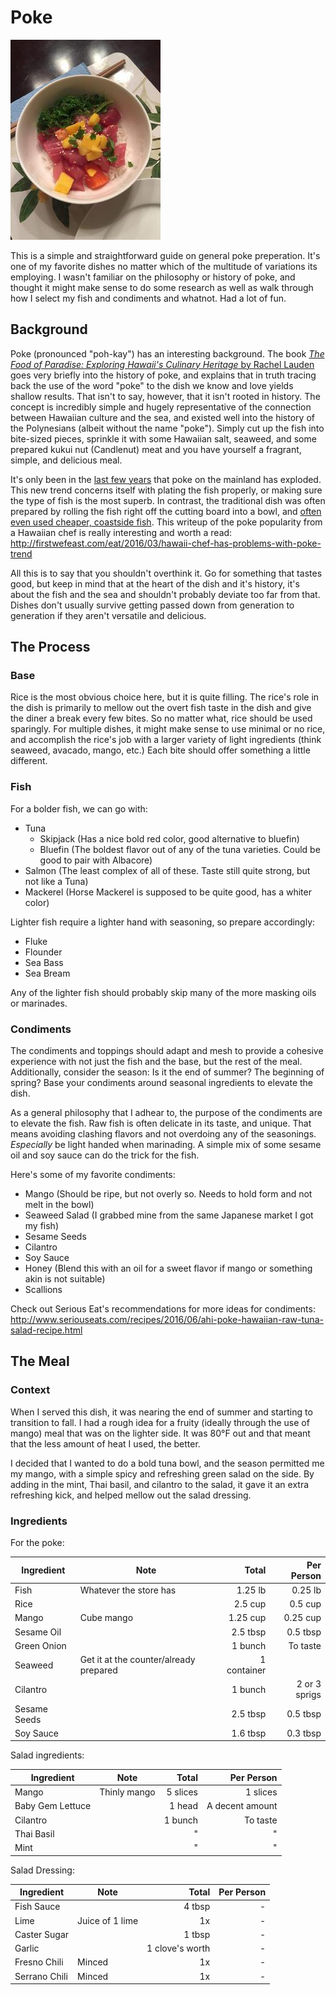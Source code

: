 # Poke

![Poke](img/poke2x.jpg)

This is a simple and straightforward guide on general poke preperation. It's one of my favorite dishes no matter which of the multitude of variations its employing. I wasn't familiar on the philosophy or history of poke, and thought it might make sense to do some research as well as walk through how I select my fish and condiments and whatnot. Had a lot of fun.

## Background

Poke (pronounced "poh-kay") has an interesting background. The book [*The Food of Paradise: Exploring Hawaii's Culinary Heritage* by Rachel Lauden](https://play.google.com/store/books/details?id=ZnsTxepydfQC) goes very briefly into the history of poke, and explains that in truth tracing back the use of the word "poke" to the dish we know and love yields shallow results. That isn't to say, however, that it isn't rooted in history. The concept is incredibly simple and hugely representative of the connection between Hawaiian culture and the sea, and existed well into the history of the Polynesians (albeit without the name "poke"). Simply cut up the fish into bite-sized pieces, sprinkle it with some Hawaiian salt, seaweed, and some prepared kukui nut (Candlenut) meat and you have yourself a fragrant, simple, and delicious meal. 

It's only been in the [last few years](https://en.wikipedia.org/wiki/Poke_(fish_salad)#History) that poke on the mainland has exploded. This new trend concerns itself with plating the fish properly, or making sure the type of fish is the most superb. In contrast, the traditional dish was often prepared by rolling the fish right off the cutting board into a bowl, and [often even used cheaper, coastside fish](http://firstwefeast.com/eat/2016/03/hawaii-chef-has-problems-with-poke-trend). This writeup of the poke popularity from a Hawaiian chef is really interesting and worth a read: http://firstwefeast.com/eat/2016/03/hawaii-chef-has-problems-with-poke-trend

All this is to say that you shouldn't overthink it. Go for something that tastes good, but keep in mind that at the heart of the dish and it's history, it's about the fish and the sea and shouldn't probably deviate too far from that. Dishes don't usually survive getting passed down from generation to generation if they aren't versatile and delicious.

## The Process

### Base

Rice is the most obvious choice here, but it is quite filling. The rice's role in the dish is primarily to mellow out the overt fish taste in the dish and give the diner a break every few bites. So no matter what, rice should be used sparingly. For multiple dishes, it might make sense to use minimal or no rice, and accomplish the rice's job with a larger variety of light ingredients (think seaweed, avacado, mango, etc.) Each bite should offer something a little different. 

### Fish

For a bolder fish, we can go with:
- Tuna
    - Skipjack (Has a nice bold red color, good alternative to bluefin) 
    - Bluefin (The boldest flavor out of any of the tuna varieties. Could be good to pair with Albacore)
- Salmon (The least complex of all of these. Taste still quite strong, but not like a Tuna)
- Mackerel (Horse Mackerel is supposed to be quite good, has a whiter color)

Lighter fish require a lighter hand with seasoning, so prepare accordingly:
- Fluke
- Flounder
- Sea Bass
- Sea Bream

Any of the lighter fish should probably skip many of the more masking oils or marinades. 

### Condiments

The condiments and toppings should adapt and mesh to provide a cohesive experience with not just the fish and the base, but the rest of the meal. Additionally, consider the season: Is it the end of summer? The beginning of spring? Base your condiments around seasonal ingredients to elevate the dish. 

As a general philosophy that I adhear to, the purpose of the condiments are to elevate the fish. Raw fish is often delicate in its taste, and unique. That means avoiding clashing flavors and not overdoing any of the seasonings. _Especially_ be light handed when marinading. A simple mix of some sesame oil and soy sauce can do the trick for the fish.

Here's some of my favorite condiments:
- Mango (Should be ripe, but not overly so. Needs to hold form and not melt in the bowl)
- Seaweed Salad (I grabbed mine from the same Japanese market I got my fish)
- Sesame Seeds
- Cilantro
- Soy Sauce
- Honey (Blend this with an oil for a sweet flavor if mango or something akin is not suitable)
- Scallions

Check out Serious Eat's recommendations for more ideas for condiments: http://www.seriouseats.com/recipes/2016/06/ahi-poke-hawaiian-raw-tuna-salad-recipe.html

## The Meal

### Context

When I served this dish, it was nearing the end of summer and starting to transition to fall. I had a rough idea for a fruity (ideally through the use of mango) meal that was on the lighter side. It was 80°F out and that meant that the less amount of heat I used, the better. 

I decided that I wanted to do a bold tuna bowl, and the season permitted me my mango, with a simple spicy and refreshing green salad on the side. By adding in the mint, Thai basil, and cilantro to the salad, it gave it an extra refreshing kick, and helped mellow out the salad dressing.

### Ingredients

For the poke:  

| Ingredient | Note | Total | Per Person |
| ---------- | ---- | -----:| ----------:|
| Fish | Whatever the store has | 1.25 lb| 0.25 lb |
| Rice | | 2.5 cup | 0.5 cup |
| Mango | Cube mango | 1.25 cup | 0.25 cup |
| Sesame Oil | | 2.5 tbsp | 0.5 tbsp |
| Green Onion | | 1 bunch | To taste |
| Seaweed | Get it at the counter/already prepared | 1 container |
| Cilantro | | 1 bunch | 2 or 3 sprigs |
| Sesame Seeds | | 2.5 tbsp | 0.5 tbsp |
| Soy Sauce | | 1.6 tbsp | 0.3 tbsp |

Salad ingredients:  

| Ingredient | Note | Total | Per Person |
| ---------- | ---- | -----:| ----------:|
| Mango | Thinly mango | 5 slices | 1 slices |
| Baby Gem Lettuce | | 1 head | A decent amount |
| Cilantro | | 1 bunch | To taste |
| Thai Basil | | " | " |
| Mint | | " | " |

Salad Dressing:

| Ingredient | Note | Total | Per Person |
| ---------- | ---- | -----:| ----------:|
| Fish Sauce | | 4 tbsp | - |
| Lime | Juice of 1 lime | 1x | - |
| Caster Sugar | | 1 tbsp | - |
| Garlic | | 1 clove's worth | - |
| Fresno Chili | Minced | 1x | - |
| Serrano Chili | Minced | 1x | - |
